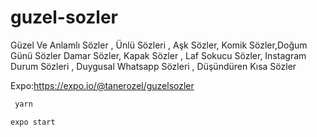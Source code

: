 # guzel-sozler
Güzel Ve Anlamlı Sözler , Ünlü Sözleri , Aşk Sözler, Komik Sözler,Doğum Günü Sözler Damar Sözler, Kapak Sözler , Laf Sokucu Sözler, Instagram Durum Sözleri , Duygusal Whatsapp Sözleri , Düşündüren Kısa Sözler

Expo:https://expo.io/@tanerozel/guzelsozler

```sh 
 yarn
```

```sh 
expo start
```
